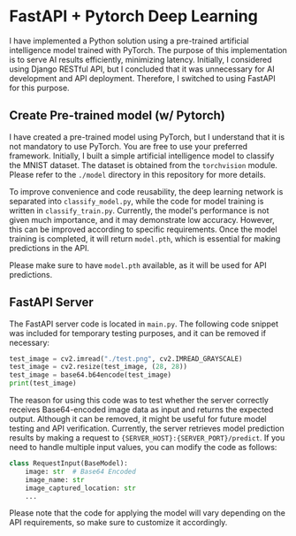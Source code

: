# FastAPI + Pytorch Deep Learning

I have implemented a Python solution using a pre-trained artificial intelligence model trained with PyTorch. The purpose of this implementation is to serve AI results efficiently, minimizing latency. Initially, I considered using Django RESTful API, but I concluded that it was unnecessary for AI development and API deployment. Therefore, I switched to using FastAPI for this purpose.

## Create Pre-trained model (w/ Pytorch)

I have created a pre-trained model using PyTorch, but I understand that it is not mandatory to use PyTorch. You are free to use your preferred framework. Initially, I built a simple artificial intelligence model to classify the MNIST dataset. The dataset is obtained from the `torchvision` module. Please refer to the `./model` directory in this repository for more details.

To improve convenience and code reusability, the deep learning network is separated into `classify_model.py`, while the code for model training is written in `classify_train.py`. Currently, the model's performance is not given much importance, and it may demonstrate low accuracy. However, this can be improved according to specific requirements. Once the model training is completed, it will return `model.pth`, which is essential for making predictions in the API.

Please make sure to have `model.pth` available, as it will be used for API predictions.

## FastAPI Server

The FastAPI server code is located in `main.py`. The following code snippet was included for temporary testing purposes, and it can be removed if necessary:

```python
test_image = cv2.imread("./test.png", cv2.IMREAD_GRAYSCALE)
test_image = cv2.resize(test_image, (28, 28))
test_image = base64.b64encode(test_image)
print(test_image)
```

The reason for using this code was to test whether the server correctly receives Base64-encoded image data as input and returns the expected output. Although it can be removed, it might be useful for future model testing and API verification. Currently, the server retrieves model prediction results by making a request to `{SERVER_HOST}:{SERVER_PORT}/predict`. If you need to handle multiple input values, you can modify the code as follows:

```python
class RequestInput(BaseModel):
    image: str  # Base64 Encoded
    image_name: str
    image_captured_location: str
    ...
```

Please note that the code for applying the model will vary depending on the API requirements, so make sure to customize it accordingly.
